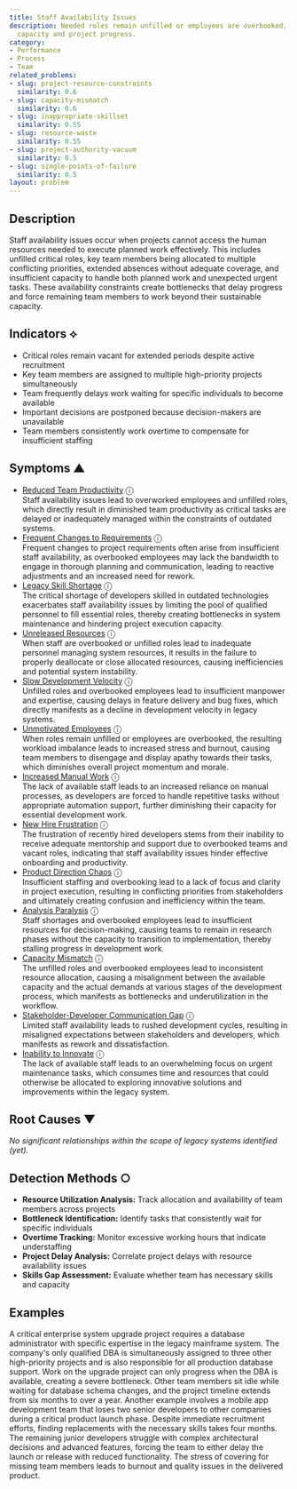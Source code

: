 ```yaml
---
title: Staff Availability Issues
description: Needed roles remain unfilled or employees are overbooked, reducing execution
  capacity and project progress.
category:
- Performance
- Process
- Team
related_problems:
- slug: project-resource-constraints
  similarity: 0.6
- slug: capacity-mismatch
  similarity: 0.6
- slug: inappropriate-skillset
  similarity: 0.55
- slug: resource-waste
  similarity: 0.55
- slug: project-authority-vacuum
  similarity: 0.5
- slug: single-points-of-failure
  similarity: 0.5
layout: problem
---
```


## Description

Staff availability issues occur when projects cannot access the human resources needed to execute planned work effectively. This includes unfilled critical roles, key team members being allocated to multiple conflicting priorities, extended absences without adequate coverage, and insufficient capacity to handle both planned work and unexpected urgent tasks. These availability constraints create bottlenecks that delay progress and force remaining team members to work beyond their sustainable capacity.

## Indicators ⟡

- Critical roles remain vacant for extended periods despite active recruitment
- Key team members are assigned to multiple high-priority projects simultaneously
- Team frequently delays work waiting for specific individuals to become available
- Important decisions are postponed because decision-makers are unavailable
- Team members consistently work overtime to compensate for insufficient staffing

## Symptoms ▲
- [Reduced Team Productivity](reduced-team-productivity.md) <span class="info-tooltip" title="Confidence: 0.562, Strength: 0.857">ⓘ</span>
<br/>  Staff availability issues lead to overworked employees and unfilled roles, which directly result in diminished team productivity as critical tasks are delayed or inadequately managed within the constraints of outdated systems.
- [Frequent Changes to Requirements](frequent-changes-to-requirements.md) <span class="info-tooltip" title="Confidence: 0.556, Strength: 0.787">ⓘ</span>
<br/>  Frequent changes to project requirements often arise from insufficient staff availability, as overbooked employees may lack the bandwidth to engage in thorough planning and communication, leading to reactive adjustments and an increased need for rework.
- [Legacy Skill Shortage](legacy-skill-shortage.md) <span class="info-tooltip" title="Confidence: 0.510, Strength: 0.773">ⓘ</span>
<br/>  The critical shortage of developers skilled in outdated technologies exacerbates staff availability issues by limiting the pool of qualified personnel to fill essential roles, thereby creating bottlenecks in system maintenance and hindering project execution capacity.
- [Unreleased Resources](unreleased-resources.md) <span class="info-tooltip" title="Confidence: 0.460, Strength: 0.710">ⓘ</span>
<br/>  When staff are overbooked or unfilled roles lead to inadequate personnel managing system resources, it results in the failure to properly deallocate or close allocated resources, causing inefficiencies and potential system instability.
- [Slow Development Velocity](slow-development-velocity.md) <span class="info-tooltip" title="Confidence: 0.391, Strength: 0.781">ⓘ</span>
<br/>  Unfilled roles and overbooked employees lead to insufficient manpower and expertise, causing delays in feature delivery and bug fixes, which directly manifests as a decline in development velocity in legacy systems.
- [Unmotivated Employees](unmotivated-employees.md) <span class="info-tooltip" title="Confidence: 0.367, Strength: 0.755">ⓘ</span>
<br/>  When roles remain unfilled or employees are overbooked, the resulting workload imbalance leads to increased stress and burnout, causing team members to disengage and display apathy towards their tasks, which diminishes overall project momentum and morale.
- [Increased Manual Work](increased-manual-work.md) <span class="info-tooltip" title="Confidence: 0.356, Strength: 0.684">ⓘ</span>
<br/>  The lack of available staff leads to an increased reliance on manual processes, as developers are forced to handle repetitive tasks without appropriate automation support, further diminishing their capacity for essential development work.
- [New Hire Frustration](new-hire-frustration.md) <span class="info-tooltip" title="Confidence: 0.351, Strength: 0.752">ⓘ</span>
<br/>  The frustration of recently hired developers stems from their inability to receive adequate mentorship and support due to overbooked teams and vacant roles, indicating that staff availability issues hinder effective onboarding and productivity.
- [Product Direction Chaos](product-direction-chaos.md) <span class="info-tooltip" title="Confidence: 0.341, Strength: 0.816">ⓘ</span>
<br/>  Insufficient staffing and overbooking lead to a lack of focus and clarity in project execution, resulting in conflicting priorities from stakeholders and ultimately creating confusion and inefficiency within the team.
- [Analysis Paralysis](analysis-paralysis.md) <span class="info-tooltip" title="Confidence: 0.327, Strength: 0.756">ⓘ</span>
<br/>  Staff shortages and overbooked employees lead to insufficient resources for decision-making, causing teams to remain in research phases without the capacity to transition to implementation, thereby stalling progress in development work.
- [Capacity Mismatch](capacity-mismatch.md) <span class="info-tooltip" title="Confidence: 0.310, Strength: 0.731">ⓘ</span>
<br/>  The unfilled roles and overbooked employees lead to inconsistent resource allocation, causing a misalignment between the available capacity and the actual demands at various stages of the development process, which manifests as bottlenecks and underutilization in the workflow.
- [Stakeholder-Developer Communication Gap](stakeholder-developer-communication-gap.md) <span class="info-tooltip" title="Confidence: 0.304, Strength: 0.738">ⓘ</span>
<br/>  Limited staff availability leads to rushed development cycles, resulting in misaligned expectations between stakeholders and developers, which manifests as rework and dissatisfaction.
- [Inability to Innovate](inability-to-innovate.md) <span class="info-tooltip" title="Confidence: 0.302, Strength: 0.800">ⓘ</span>
<br/>  The lack of available staff leads to an overwhelming focus on urgent maintenance tasks, which consumes time and resources that could otherwise be allocated to exploring innovative solutions and improvements within the legacy system.

## Root Causes ▼

*No significant relationships within the scope of legacy systems identified (yet).*

## Detection Methods ○

- **Resource Utilization Analysis:** Track allocation and availability of team members across projects
- **Bottleneck Identification:** Identify tasks that consistently wait for specific individuals
- **Overtime Tracking:** Monitor excessive working hours that indicate understaffing
- **Project Delay Analysis:** Correlate project delays with resource availability issues
- **Skills Gap Assessment:** Evaluate whether team has necessary skills and capacity

## Examples

A critical enterprise system upgrade project requires a database administrator with specific expertise in the legacy mainframe system. The company's only qualified DBA is simultaneously assigned to three other high-priority projects and is also responsible for all production database support. Work on the upgrade project can only progress when the DBA is available, creating a severe bottleneck. Other team members sit idle while waiting for database schema changes, and the project timeline extends from six months to over a year. Another example involves a mobile app development team that loses two senior developers to other companies during a critical product launch phase. Despite immediate recruitment efforts, finding replacements with the necessary skills takes four months. The remaining junior developers struggle with complex architectural decisions and advanced features, forcing the team to either delay the launch or release with reduced functionality. The stress of covering for missing team members leads to burnout and quality issues in the delivered product.
